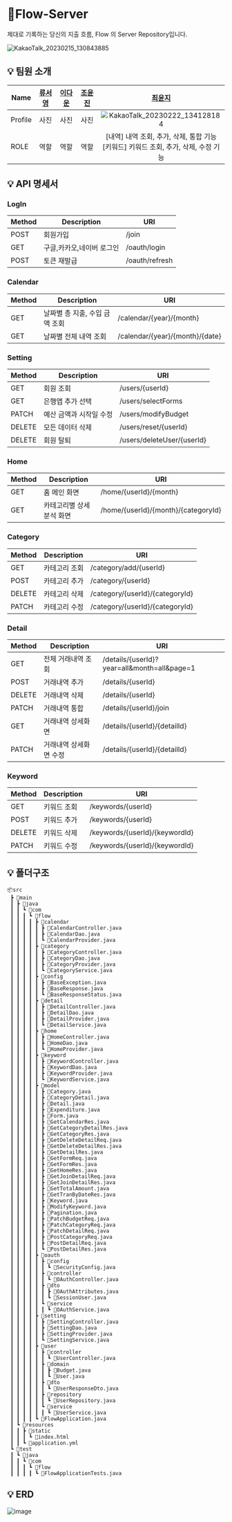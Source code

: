 # 📜Flow-Server
제대로 기록하는 당신의 지출 흐름, Flow 의 Server Repository입니다.

![KakaoTalk_20230215_130843885](https://user-images.githubusercontent.com/100260416/220561044-df2a16d8-2180-43dd-8e75-d3056265c415.png)

## 💡 팀원 소개
| Name    | [류서영](https://github.com/seoyoee) | [이다운](https://github.com/dawoon08) | [조윤진](https://github.com/cyjadela) | [최윤지](https://github.com/choiyounji) |
| ------- | :---: | :---: | :---: | :---: |
| Profile |사진|사진|사진| ![KakaoTalk_20230222_134128184](https://user-images.githubusercontent.com/100260416/220534231-c01cad9b-7a63-433d-b114-33378163978c.png)|
|  ROLE   | 역할 | 역할 | 역할 | [내역] 내역 조회, 추가, 삭제, 통합 기능<br/> [키워드] 키워드 조회, 추가, 삭제, 수정 기능<br/> |


## 💡 API 명세서
### LogIn
| Method    | Description | URI |
| ------- | --- | --- |
| POST |회원가입|/join|
| GET |구글,카카오,네이버 로그인|/oauth/login|
| POST |토큰 재발급 |/oauth/refresh|

### Calendar
| Method    | Description | URI |
| ------- | --- | --- |
| GET |날짜별 총 지출, 수입 금액 조회|/calendar/{year}/{month}|
| GET |날짜별 전체 내역 조회|/calendar/{year}/{month}/{date}|

### Setting
| Method    | Description | URI |
| ------- | --- | --- |
| GET |회원 조회 |/users/{userId}|
| GET |은행앱 추가 선택|/users/selectForms|
| PATCH |예산 금액과 시작일 수정 |/users/modifyBudget|
| DELETE |모든 데이터 삭제|/users/reset/{userId}|
| DELETE |회원 탈퇴|/users/deleteUser/{userId}|

### Home
| Method    | Description | URI |
| ------- | --- | --- |
| GET |홈 메인 화면|/home/{userId}/{month}|
| GET |카테고리별 상세 분석 화면 |/home/{userId}/{month}/{categoryId}|

### Category
| Method    | Description | URI |
| ------- | --- | --- |
| GET |카테고리 조회|/category/add/{userId}|
| POST |카테고리 추가 |/category/{userId}|
| DELETE |카테고리 삭제|/category/{userId}/{categoryId}|
| PATCH |카테고리 수정 |/category/{userId}/{categoryId}|

### Detail
| Method    | Description | URI |
| ------- | --- | --- |
| GET |전체 거래내역 조회|/details/{userId}?year=all&month=all&page=1|
| POST | 거래내역 추가 |/details/{userId}|
| DELETE |거래내역 삭제|/details/{userId}|
| PATCH | 거래내역 통합 |/details/{userId}/join|
| GET | 거래내역 상세화면 |/details/{userId}/{detailId}|
| PATCH |거래내역 상세화면 수정|/details/{userId}/{detailId}|

### Keyword
| Method    | Description | URI |
| ------- | --- | --- |
| GET |키워드 조회|/keywords/{userId}|
| POST | 키워드 추가 |/keywords/{userId}|
| DELETE | 키워드 삭제 |/keywords/{userId}/{keywordId}|
| PATCH | 키워드 수정 |/keywords/{userId}/{keywordId}|


## 💡 폴더구조
```
📦src  
 ┣ 📂main  
 ┃ ┣ 📂java  
 ┃ ┃ ┗ 📂com  
 ┃ ┃ ┃ ┗ 📂flow  
 ┃ ┃ ┃ ┃ ┣ 📂calendar  
 ┃ ┃ ┃ ┃ ┃ ┣ 📜CalendarController.java  
 ┃ ┃ ┃ ┃ ┃ ┣ 📜CalendarDao.java  
 ┃ ┃ ┃ ┃ ┃ ┗ 📜CalendarProvider.java  
 ┃ ┃ ┃ ┃ ┣ 📂category  
 ┃ ┃ ┃ ┃ ┃ ┣ 📜CategoryController.java  
 ┃ ┃ ┃ ┃ ┃ ┣ 📜CategoryDao.java  
 ┃ ┃ ┃ ┃ ┃ ┣ 📜CategoryProvider.java  
 ┃ ┃ ┃ ┃ ┃ ┗ 📜CategoryService.java  
 ┃ ┃ ┃ ┃ ┣ 📂config  
 ┃ ┃ ┃ ┃ ┃ ┣ 📜BaseException.java  
 ┃ ┃ ┃ ┃ ┃ ┣ 📜BaseResponse.java  
 ┃ ┃ ┃ ┃ ┃ ┗ 📜BaseResponseStatus.java  
 ┃ ┃ ┃ ┃ ┣ 📂detail  
 ┃ ┃ ┃ ┃ ┃ ┣ 📜DetailController.java  
 ┃ ┃ ┃ ┃ ┃ ┣ 📜DetailDao.java  
 ┃ ┃ ┃ ┃ ┃ ┣ 📜DetailProvider.java  
 ┃ ┃ ┃ ┃ ┃ ┗ 📜DetailService.java  
 ┃ ┃ ┃ ┃ ┣ 📂home  
 ┃ ┃ ┃ ┃ ┃ ┣ 📜HomeController.java  
 ┃ ┃ ┃ ┃ ┃ ┣ 📜HomeDao.java  
 ┃ ┃ ┃ ┃ ┃ ┗ 📜HomeProvider.java  
 ┃ ┃ ┃ ┃ ┣ 📂keyword  
 ┃ ┃ ┃ ┃ ┃ ┣ 📜KeywordController.java  
 ┃ ┃ ┃ ┃ ┃ ┣ 📜KeywordDao.java  
 ┃ ┃ ┃ ┃ ┃ ┣ 📜KeywordProvider.java  
 ┃ ┃ ┃ ┃ ┃ ┗ 📜KeywordService.java  
 ┃ ┃ ┃ ┃ ┣ 📂model  
 ┃ ┃ ┃ ┃ ┃ ┣ 📜Category.java  
 ┃ ┃ ┃ ┃ ┃ ┣ 📜CategoryDetail.java  
 ┃ ┃ ┃ ┃ ┃ ┣ 📜Detail.java  
 ┃ ┃ ┃ ┃ ┃ ┣ 📜Expenditure.java  
 ┃ ┃ ┃ ┃ ┃ ┣ 📜Form.java  
 ┃ ┃ ┃ ┃ ┃ ┣ 📜GetCalendarRes.java  
 ┃ ┃ ┃ ┃ ┃ ┣ 📜GetCategoryDetailRes.java  
 ┃ ┃ ┃ ┃ ┃ ┣ 📜GetCategoryRes.java  
 ┃ ┃ ┃ ┃ ┃ ┣ 📜GetDeleteDetailReq.java  
 ┃ ┃ ┃ ┃ ┃ ┣ 📜GetDeleteDetailRes.java  
 ┃ ┃ ┃ ┃ ┃ ┣ 📜GetDetailRes.java  
 ┃ ┃ ┃ ┃ ┃ ┣ 📜GetFormReq.java  
 ┃ ┃ ┃ ┃ ┃ ┣ 📜GetFormRes.java  
 ┃ ┃ ┃ ┃ ┃ ┣ 📜GetHomeRes.java  
 ┃ ┃ ┃ ┃ ┃ ┣ 📜GetJoinDetailReq.java  
 ┃ ┃ ┃ ┃ ┃ ┣ 📜GetJoinDetailRes.java  
 ┃ ┃ ┃ ┃ ┃ ┣ 📜GetTotalAmount.java  
 ┃ ┃ ┃ ┃ ┃ ┣ 📜GetTranByDateRes.java  
 ┃ ┃ ┃ ┃ ┃ ┣ 📜Keyword.java  
 ┃ ┃ ┃ ┃ ┃ ┣ 📜ModifyKeyword.java  
 ┃ ┃ ┃ ┃ ┃ ┣ 📜Pagination.java  
 ┃ ┃ ┃ ┃ ┃ ┣ 📜PatchBudgetReq.java  
 ┃ ┃ ┃ ┃ ┃ ┣ 📜PatchCategoryReq.java  
 ┃ ┃ ┃ ┃ ┃ ┣ 📜PatchDetailReq.java  
 ┃ ┃ ┃ ┃ ┃ ┣ 📜PostCategoryReq.java  
 ┃ ┃ ┃ ┃ ┃ ┣ 📜PostDetailReq.java  
 ┃ ┃ ┃ ┃ ┃ ┗ 📜PostDetailRes.java  
 ┃ ┃ ┃ ┃ ┣ 📂oauth  
 ┃ ┃ ┃ ┃ ┃ ┣ 📂config  
 ┃ ┃ ┃ ┃ ┃ ┃ ┗ 📜SecurityConfig.java  
 ┃ ┃ ┃ ┃ ┃ ┣ 📂controller  
 ┃ ┃ ┃ ┃ ┃ ┃ ┗ 📜OAuthController.java  
 ┃ ┃ ┃ ┃ ┃ ┣ 📂dto  
 ┃ ┃ ┃ ┃ ┃ ┃ ┣ 📜OAuthAttributes.java  
 ┃ ┃ ┃ ┃ ┃ ┃ ┗ 📜SessionUser.java  
 ┃ ┃ ┃ ┃ ┃ ┗ 📂service  
 ┃ ┃ ┃ ┃ ┃ ┃ ┗ 📜OAuthService.java  
 ┃ ┃ ┃ ┃ ┣ 📂setting  
 ┃ ┃ ┃ ┃ ┃ ┣ 📜SettingController.java  
 ┃ ┃ ┃ ┃ ┃ ┣ 📜SettingDao.java  
 ┃ ┃ ┃ ┃ ┃ ┣ 📜SettingProvider.java  
 ┃ ┃ ┃ ┃ ┃ ┗ 📜SettingService.java  
 ┃ ┃ ┃ ┃ ┣ 📂user  
 ┃ ┃ ┃ ┃ ┃ ┣ 📂controller  
 ┃ ┃ ┃ ┃ ┃ ┃ ┗ 📜UserController.java  
 ┃ ┃ ┃ ┃ ┃ ┣ 📂domain  
 ┃ ┃ ┃ ┃ ┃ ┃ ┣ 📜Budget.java  
 ┃ ┃ ┃ ┃ ┃ ┃ ┗ 📜User.java  
 ┃ ┃ ┃ ┃ ┃ ┣ 📂dto  
 ┃ ┃ ┃ ┃ ┃ ┃ ┗ 📜UserResponseDto.java  
 ┃ ┃ ┃ ┃ ┃ ┣ 📂repository  
 ┃ ┃ ┃ ┃ ┃ ┃ ┗ 📜UserRepository.java  
 ┃ ┃ ┃ ┃ ┃ ┗ 📂service  
 ┃ ┃ ┃ ┃ ┃ ┃ ┗ 📜UserService.java  
 ┃ ┃ ┃ ┃ ┗ 📜FlowApplication.java  
 ┃ ┗ 📂resources  
 ┃ ┃ ┣ 📂static  
 ┃ ┃ ┃ ┗ 📜index.html  
 ┃ ┃ ┗ 📜application.yml  
 ┗ 📂test  
 ┃ ┗ 📂java  
 ┃ ┃ ┗ 📂com  
 ┃ ┃ ┃ ┗ 📂flow  
 ┃ ┃ ┃ ┃ ┗ 📜FlowApplicationTests.java  
 ```

## 💡 ERD
![image](https://user-images.githubusercontent.com/100260416/220533458-98b64708-d0d1-40a8-bc7f-39648fa33922.png)
